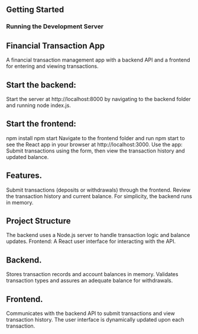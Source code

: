 ## Getting Started

### Running the Development Server


## Financial Transaction App
A  financial transaction management app with a backend API and a frontend for entering and viewing transactions.


## Start the backend:
 Start the server at http://localhost:8000 by navigating to the backend folder and running node index.js.

## Start the frontend:
npm install
npm start
 Navigate to the frontend folder and run npm start to see the React app in your browser at http://localhost:3000.
Use the app:
 Submit transactions using the form, then view the transaction history and updated balance.


## Features.
Submit transactions (deposits or withdrawals) through the frontend.
Review the transaction history and current balance.
For simplicity, the backend runs in memory.

## Project Structure
The backend uses a Node.js server to handle transaction logic and balance updates.
Frontend: A React user interface for interacting with the API.

## Backend.
Stores transaction records and account balances in memory.
Validates transaction types and assures an adequate balance for withdrawals.

## Frontend.
Communicates with the backend API to submit transactions and view transaction history.
The user interface is dynamically updated upon each transaction.